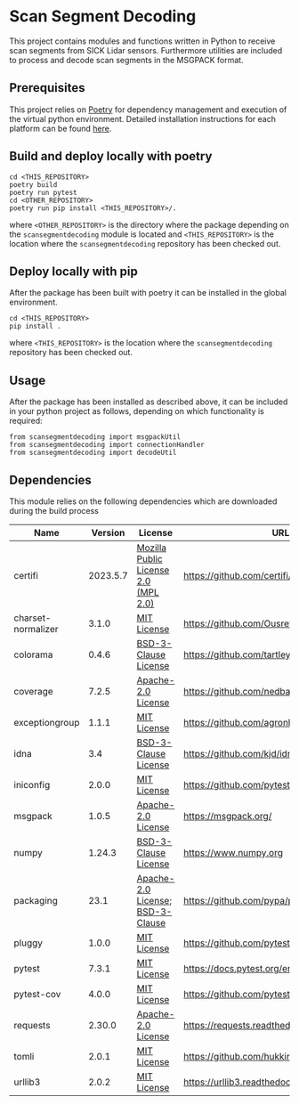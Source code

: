 # Scan Segment Decoding

This project contains modules and functions written in Python to receive scan segments from SICK Lidar sensors. Furthermore utilities are included to process and decode scan segments in the MSGPACK format.

## Prerequisites

This project relies on [Poetry](https://python-poetry.org/) for dependency management and execution of the virtual python environment. Detailed installation instructions for each platform can be found [here](https://python-poetry.org/docs/).

## Build and deploy locally with poetry

```
cd <THIS_REPOSITORY>
poetry build
poetry run pytest
cd <OTHER_REPOSITORY>
poetry run pip install <THIS_REPOSITORY>/.
```

where `<OTHER_REPOSITORY>` is the directory where the package depending on the `scansegmentdecoding` module is located and `<THIS_REPOSITORY>` is the location where the `scansegmentdecoding` repository has been checked out.

## Deploy locally with pip
After the package has been built with poetry it can be installed in the global environment.

```
cd <THIS_REPOSITORY>
pip install .
```

where `<THIS_REPOSITORY>` is the location where the `scansegmentdecoding` repository has been checked out.

## Usage

After the package has been installed as described above, it can be included in your python project as follows, depending on which functionality is required:
```
from scansegmentdecoding import msgpackUtil
from scansegmentdecoding import connectionHandler
from scansegmentdecoding import decodeUtil
```

## Dependencies

This module relies on the following dependencies which are downloaded during the build process

| Name               | Version   | License                              | URL                                          |
|--------------------|-----------|--------------------------------------|----------------------------------------------|
| certifi            | 2023.5.7 | [Mozilla Public License 2.0 (MPL 2.0)](https://mozilla.org/MPL/2.0/)       | https://github.com/certifi/python-certifi    |
| charset-normalizer | 3.1.0     | [MIT License](https://spdx.org/licenses/MIT.html)                          | https://github.com/Ousret/charset_normalizer |
| colorama           | 0.4.6     | [BSD-3-Clause License](https://spdx.org/licenses/BSD-3-Clause.html)        | https://github.com/tartley/colorama          |
| coverage           | 7.2.5     | [Apache-2.0 License](http://www.apache.org/licenses/LICENSE-2.0)           | https://github.com/nedbat/coveragepy         |
| exceptiongroup     | 1.1.1     | [MIT License](https://spdx.org/licenses/MIT.html)                          | https://github.com/agronholm/exceptiongroup  |
| idna               | 3.4       | [BSD-3-Clause License](https://spdx.org/licenses/BSD-3-Clause.html)        | https://github.com/kjd/idna                  |
| iniconfig          | 2.0.0     | [MIT License](https://spdx.org/licenses/MIT.html)                          | https://github.com/pytest-dev/iniconfig      |
| msgpack            | 1.0.5     | [Apache-2.0 License](http://www.apache.org/licenses/LICENSE-2.0)           | https://msgpack.org/                         |
| numpy              | 1.24.3    | [BSD-3-Clause License](https://spdx.org/licenses/BSD-3-Clause.html)        | https://www.numpy.org                        |
| packaging          | 23.1      | [Apache-2.0 License](http://www.apache.org/licenses/LICENSE-2.0); [BSD-3-Clause](https://spdx.org/licenses/BSD-3-Clause.html)                | https://github.com/pypa/packaging            |
| pluggy             | 1.0.0     | [MIT License](https://spdx.org/licenses/MIT.html)                          | https://github.com/pytest-dev/pluggy         |
| pytest             | 7.3.1     | [MIT License](https://spdx.org/licenses/MIT.html)                          | https://docs.pytest.org/en/latest/           |
| pytest-cov         | 4.0.0     | [MIT License](https://spdx.org/licenses/MIT.html)                          | https://github.com/pytest-dev/pytest-cov     |
| requests           | 2.30.0    | [Apache-2.0 License](http://www.apache.org/licenses/LICENSE-2.0)           | https://requests.readthedocs.io              |
| tomli              | 2.0.1     | [MIT License](https://spdx.org/licenses/MIT.html)                          | https://github.com/hukkin/tomli              |
| urllib3            | 2.0.2   | [MIT License](https://spdx.org/licenses/MIT.html)                          | https://urllib3.readthedocs.io/              |